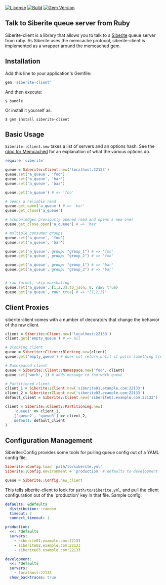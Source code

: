 [![License][License-Image]][License-Url] [![Build][Build-Status-Image]][Build-Status-Url] [![Gem Version][Gem-Image]][Gem-Url]
## Talk to Siberite queue server from Ruby

Siberite-client is a library that allows you to talk to a [Siberite](http://github.com/bogdanovich/siberite) queue server from ruby.
As Siberite uses the memcache protocol, siberite-client is implemented as a wrapper around the memcached gem.

## Installation

Add this line to your application's Gemfile:

```ruby
gem 'siberite-client'
```

And then execute:

    $ bundle

Or install it yourself as:

    $ gem install siberite-client

## Basic Usage

`Siberite::Client.new` takes a list of servers and an options hash.
See the [rdoc for Memcached](http://blog.evanweaver.com/files/doc/fauna/memcached/classes/Memcached.html) for an explanation of what the various options do.

```ruby
require 'siberite'

queue = Siberite::Client.new('localhost:22133')
queue.set('a_queue', 'foo')
queue.set('a_queue', 'bar')
queue.set('a_queue', 'baz')

queue.get('a_queue') # => 'foo'

# opens a reliable read
queue.get_open('a_queue') # => 'bar'
queue.get_close('a_queue')

# acknowledges previously opened read and opens a new one)
queue.get_close_open('a_queue') # => 'baz'

# multiple consumer groups
queue.set('a_queue', 'foo')
queue.set('a_queue', 'bar')

queue.get('a_queue', group: "group_1") # => 'foo'
queue.get('a_queue', group: "group_2") # => 'foo'

queue.get('a_queue', group: "group_1") # => 'bar'
queue.get('a_queue', group: "group_2") # => 'bar'


# raw format, skip marshaling
queue.set('a_queue', [1,2,3].to_json, 0, raw: true)
queue.get('a_queue', raw: true) # => "[1,2,3]"
```

## Client Proxies

siberite-client comes with a number of decorators that change the behavior of the raw client.

```ruby
client = Siberite::Client.new('localhost:22133')
client.get('empty_queue') # => nil

# Blocking client
queue = Siberite::Client::Blocking.new(client)
queue.get('empty_queue') # does not return until it pulls something from the queue

# Namespaced client
queue = Siberite::Client::Namespace.new('foo', client)
queue.set('work', 1) # adds message to foo:work queue

# Partitioned client
client_1 = Siberite::Client.new('siberite01.example.com:22133')
client_2 = Siberite::Client.new('siberite02.example.com:22133')
default_client = Siberite::Client.new('siberite03.example.com:22133')

client = Siberite::Client::Partitioning.new(
    'queue1' => client_1,
    ['queue2', 'queue3'] => client_2,
    default: default_client
)
```


## Configuration Management

Siberite::Config provides some tools for pulling queue config out of a YAML config file.

```ruby
Siberite::Config.load 'path/to/siberite.yml'
Siberite::Config.environment = 'production' # defaults to development

queue = Siberite::Config.new_client
```

This tells siberite-client to look for `path/to/siberite.yml`, and pull the client configuration out of
the 'production' key in that file. Sample config:

```yaml
defaults: &defaults
  distribution: :random
  timeout: 2
  connect_timeout: 1

production:
  <<: *defaults
  servers:
    - siberite01.example.com:22133
    - siberite02.example.com:22133
    - siberite03.example.com:22133

development:
  <<: *defaults
  servers:
    - localhost:22133
  show_backtraces: true
```

[License-Url]: http://opensource.org/licenses/Apache-2.0
[License-Image]: https://img.shields.io/hexpm/l/plug.svg
[Build-Status-Url]: https://travis-ci.org/bogdanovich/siberite-ruby
[Build-Status-Image]: https://travis-ci.org/bogdanovich/siberite-ruby.svg?branch=master
[Gem-Image]: https://badge.fury.io/rb/siberite-client.svg
[Gem-Url]: https://rubygems.org/gems/siberite-client
